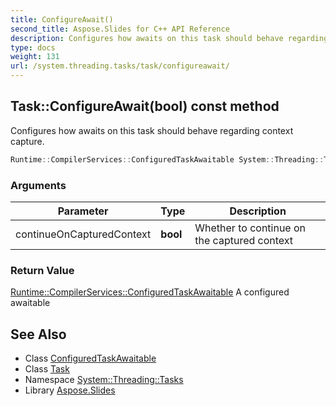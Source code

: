 ```yaml
---
title: ConfigureAwait()
second_title: Aspose.Slides for C++ API Reference
description: Configures how awaits on this task should behave regarding context capture.
type: docs
weight: 131
url: /system.threading.tasks/task/configureawait/
---
```

## Task::ConfigureAwait(bool) const method


Configures how awaits on this task should behave regarding context capture.

```cpp
Runtime::CompilerServices::ConfiguredTaskAwaitable System::Threading::Tasks::Task::ConfigureAwait(bool continueOnCapturedContext) const
```


### Arguments

| Parameter | Type | Description |
| --- | --- | --- |
| continueOnCapturedContext | **bool** | Whether to continue on the captured context |

### Return Value

[Runtime::CompilerServices::ConfiguredTaskAwaitable](../../../system.runtime.compilerservices/configuredtaskawaitable/) A configured awaitable

## See Also

* Class [ConfiguredTaskAwaitable](../../../system.runtime.compilerservices/configuredtaskawaitable/)
* Class [Task](../)
* Namespace [System::Threading::Tasks](../../)
* Library [Aspose.Slides](../../../)